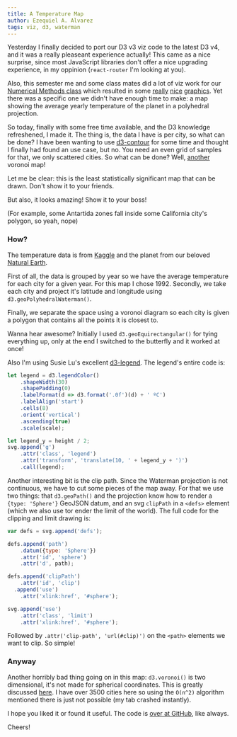 ```yaml
---
title: A Temperature Map
author: Ezequiel A. Alvarez
tags: viz, d3, waterman
---
```


<link rel="stylesheet" type="text/css" href="/files/butterfly-temp/styles.css" />

Yesterday I finally decided to port our D3 v3 viz code to the latest D3 v4,
and it was a really pleaseant experience actually!
This came as a nice surprise, since most JavaScript libraries
don't offer a nice upgrading experience, in my oppinion
(`react-router` I'm looking at you).

Also, this semester me and some class mates did a lot of viz work for our [Numerical Methods class](http://www-2.dc.uba.ar/materias/metnum/homepage.html)
which resulted in some [really](/files/hist-cant-gamma-k.png) [nice](/files/ranking_distance.png) [graphics](/files/world_temp_cross_full_poly.png).
Yet there was a specific one we didn't have enough time to make: a map showing the average yearly temperature of the planet in a polyhedral projection.

So today, finally with some free time available, and the D3 knowledge refreshened, I made it. The thing is, the data I have is per city, so what can be done?
I have been wanting to use [d3-contour](https://github.com/d3/d3-contour) for some time and thought I finally had found an use case, but no.
You need an even grid of samples for that, we only scattered cities. So what can be done?
Well, [another](/posts/2015-05-07-primera-division-voronoi.html) voronoi map!

<div id="map" class="center"></div>

Let me be clear: this is the least statistically significant map that can be drawn. Don't show it to your friends.

But also, it looks amazing! Show it to your boss!

(For example, some Antartida zones fall inside some California city's polygon, so yeah, nope)

### How?

The temperature data is from [Kaggle](http://kaggle.com/berkeleyearth/climate-change-earth-surface-temperature-data) and the planet from our beloved [Natural Earth](http://naturalearthdata.com).

First of all, the data is grouped by year so we have the average temperature for each city for a given year. For this map I chose 1992. Secondly, we take each city and project it's latitude and longitude using `d3.geoPolyhedralWaterman()`.

Finally, we separate the space using a voronoi diagram so each city is given a polygon that contains all the points it is closest to.

Wanna hear awesome? Initially I used `d3.geoEquirectangular()` for tying everything up, only at the end I switched to the butterfly and it worked at once!

Also I'm using Susie Lu's excellent [d3-legend](http://d3-legend.susielu.com/). The legend's entire code is:

```javascript
let legend = d3.legendColor()
    .shapeWidth(30)
    .shapePadding(0)
    .labelFormat(d => d3.format('.0f')(d) + ' ºC')
    .labelAlign('start')
    .cells(8)
    .orient('vertical')
    .ascending(true)
    .scale(scale);

let legend_y = height / 2;
svg.append('g')
    .attr('class', 'legend')
    .attr('transform', 'translate(10, ' + legend_y + ')')
    .call(legend);
```

Another interesting bit is the clip path. Since the Waterman projection is not continuous, we have to cut some pieces of the map away. For that we use two things: that `d3.geoPath()` and the projection know how to render a `{type: 'Sphere'}` GeoJSON datum, and an svg `clipPath` in a `<defs>` element (which we also use tor ender the limit of the world). The full code for the clipping and limit drawing is:

```javascript
var defs = svg.append('defs');

defs.append('path')
    .datum({type: 'Sphere'})
    .attr('id', 'sphere')
    .attr('d', path);

defs.append('clipPath')
    .attr('id', 'clip')
  .append('use')
    .attr('xlink:href', '#sphere');

svg.append('use')
    .attr('class', 'limit')
    .attr('xlink:href', '#sphere');
```

Followed by `.attr('clip-path', 'url(#clip)')` on the `<path>` elements we want to clip. So simple!

### Anyway

Another horribly bad thing going on in this map: `d3.voronoi()` is two dimensional, it's not made for spherical coordinates. This is greatly discussed [here](https://github.com/d3/d3/issues/1820). I have over 3500 cities here so using the `O(n^2)` algorithm mentioned there is just not possible (my tab crashed instantly).

I hope you liked it or found it useful. The code is [over at GitHub](https://github.com/alvare/clrnds-blog/tree/master/files/butterfly-temp/main.js), like always.

Cheers!

<script src="https://unpkg.com/d3@4"></script>
<script src="https://unpkg.com/lodash@4"></script>
<script src="https://unpkg.com/topojson@3"></script>
<script src="https://unpkg.com/d3-geo-projection@2"></script>
<script src="https://cdnjs.cloudflare.com/ajax/libs/d3-legend/2.24.0/d3-legend.min.js"></script>
<script src="/files/butterfly-temp/main.js"></script>

